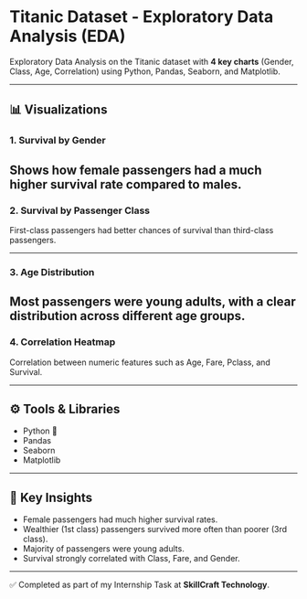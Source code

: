 # Titanic Dataset - Exploratory Data Analysis (EDA)

Exploratory Data Analysis on the Titanic dataset with **4 key charts** (Gender, Class, Age, Correlation) using Python, Pandas, Seaborn, and Matplotlib.

---

## 📊 Visualizations

### 1. Survival by Gender
Shows how female passengers had a much higher survival rate compared to males. 
---

### 2. Survival by Passenger Class
First-class passengers had better chances of survival than third-class passengers.  

---

### 3. Age Distribution
Most passengers were young adults, with a clear distribution across different age groups.  
---

### 4. Correlation Heatmap
Correlation between numeric features such as Age, Fare, Pclass, and Survival.  

---

## ⚙️ Tools & Libraries
- Python 🐍  
- Pandas  
- Seaborn  
- Matplotlib  

---

## 🚀 Key Insights
- Female passengers had much higher survival rates.  
- Wealthier (1st class) passengers survived more often than poorer (3rd class).  
- Majority of passengers were young adults.  
- Survival strongly correlated with Class, Fare, and Gender.  

---

✅ Completed as part of my Internship Task at **SkillCraft Technology**.
